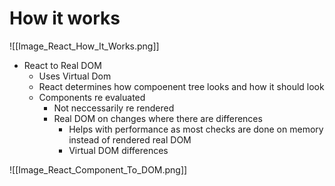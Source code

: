 # How it works

![[Image_React_How_It_Works.png]]

- React to Real DOM
	- Uses Virtual Dom
	- React determines how compoenent tree looks and how it should look
	- Components re evaluated
		- Not neccessarily re rendered
		- Real DOM on changes where there are differences
			- Helps with performance as most checks are done on memory instead of rendered real DOM
			- Virtual DOM differences

![[Image_React_Component_To_DOM.png]]

